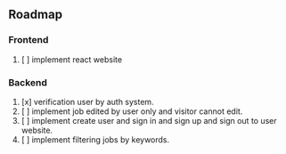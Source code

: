 

## Roadmap

### Frontend
1. [ ] implement react website

### Backend

1. [x] verification user by auth system.
2. [ ] implement job edited by user only and visitor cannot edit.
3. [ ] implement create user and sign in and sign up and sign out to user website.
4. [ ] implement filtering jobs by keywords.
